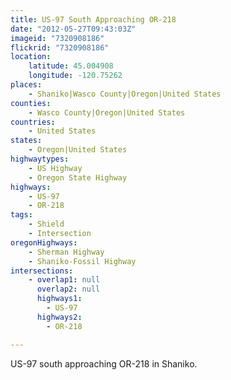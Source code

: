 ```yaml
---
title: US-97 South Approaching OR-218
date: "2012-05-27T09:43:03Z"
imageid: "7320908186"
flickrid: "7320908186"
location:
    latitude: 45.004908
    longitude: -120.75262
places:
    - Shaniko|Wasco County|Oregon|United States
counties:
    - Wasco County|Oregon|United States
countries:
    - United States
states:
    - Oregon|United States
highwaytypes:
    - US Highway
    - Oregon State Highway
highways:
    - US-97
    - OR-218
tags:
    - Shield
    - Intersection
oregonHighways:
    - Sherman Highway
    - Shaniko-Fossil Highway
intersections:
    - overlap1: null
      overlap2: null
      highways1:
        - US-97
      highways2:
        - OR-218

---
```

US-97 south approaching OR-218 in Shaniko.